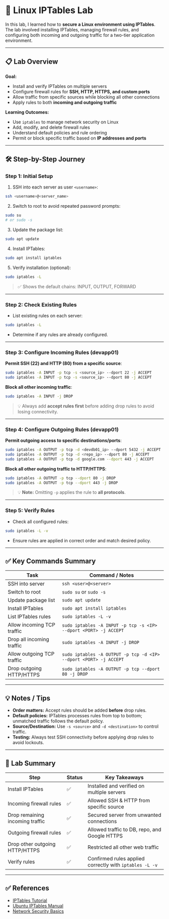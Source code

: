 # 🐧 Linux IPTables Lab

In this lab, I learned how to **secure a Linux environment using IPTables**. The lab involved installing IPTables, managing firewall rules, and configuring both incoming and outgoing traffic for a two-tier application environment.

---

## 📋 Lab Overview

**Goal:**

* Install and verify IPTables on multiple servers
* Configure firewall rules for **SSH, HTTP, HTTPS, and custom ports**
* Allow traffic from specific sources while blocking all other connections
* Apply rules to both **incoming and outgoing traffic**

**Learning Outcomes:**

* Use `iptables` to manage network security on Linux
* Add, modify, and delete firewall rules
* Understand default policies and rule ordering
* Permit or block specific traffic based on **IP addresses and ports**

---

## 🛠 Step-by-Step Journey

### Step 1: Initial Setup

1. SSH into each server as user `<username>`:

```bash
ssh <username>@<server_name>
```

2. Switch to root to avoid repeated password prompts:

```bash
sudo su
# or sudo -s
```

3. Update the package list:

```bash
sudo apt update
```

4. Install IPTables:

```bash
sudo apt install iptables
```

5. Verify installation (optional):

```bash
sudo iptables -L
```

> ✅ Shows the default chains: INPUT, OUTPUT, FORWARD

---

### Step 2: Check Existing Rules

* List existing rules on each server:

```bash
sudo iptables -L
```

* Determine if any rules are already configured.

---

### Step 3: Configure Incoming Rules (devapp01)

**Permit SSH (22) and HTTP (80) from a specific source**:

```bash
sudo iptables -A INPUT -p tcp -s <source_ip> --dport 22 -j ACCEPT
sudo iptables -A INPUT -p tcp -s <source_ip> --dport 80 -j ACCEPT
```

**Block all other incoming traffic**:

```bash
sudo iptables -A INPUT -j DROP
```

> 💡 Always add **accept rules first** before adding drop rules to avoid losing connectivity.

---

### Step 4: Configure Outgoing Rules (devapp01)

**Permit outgoing access to specific destinations/ports**:

```bash
sudo iptables -A OUTPUT -p tcp -d <devdb01_ip> --dport 5432 -j ACCEPT
sudo iptables -A OUTPUT -p tcp -d <repo_ip> --dport 80 -j ACCEPT
sudo iptables -A OUTPUT -p tcp -d google.com --dport 443 -j ACCEPT
```

**Block all other outgoing traffic to HTTP/HTTPS**:

```bash
sudo iptables -A OUTPUT -p tcp --dport 80 -j DROP
sudo iptables -A OUTPUT -p tcp --dport 443 -j DROP
```

> 💡 **Note:** Omitting `-p` applies the rule to **all protocols**.

---

### Step 5: Verify Rules

* Check all configured rules:

```bash
sudo iptables -L -v
```

* Ensure rules are applied in correct order and match desired policy.

---

## ✅ Key Commands Summary

| Task                       | Command / Notes                                                   |
| -------------------------- | ----------------------------------------------------------------- |
| SSH into server            | `ssh <user>@<server>`                                             |
| Switch to root             | `sudo su` or `sudo -s`                                            |
| Update package list        | `sudo apt update`                                                 |
| Install IPTables           | `sudo apt install iptables`                                       |
| List IPTables rules        | `sudo iptables -L -v`                                             |
| Allow incoming TCP traffic | `sudo iptables -A INPUT -p tcp -s <IP> --dport <PORT> -j ACCEPT`  |
| Drop all incoming traffic  | `sudo iptables -A INPUT -j DROP`                                  |
| Allow outgoing TCP traffic | `sudo iptables -A OUTPUT -p tcp -d <IP> --dport <PORT> -j ACCEPT` |
| Drop outgoing HTTP/HTTPS   | `sudo iptables -A OUTPUT -p tcp --dport 80 -j DROP`               |

---

## 💡 Notes / Tips

* **Order matters:** Accept rules should be added **before** drop rules.
* **Default policies:** IPTables processes rules from top to bottom; unmatched traffic follows the default policy.
* **Source/Destination:** Use `-s <source>` and `-d <destination>` to control traffic.
* **Testing:** Always test SSH connectivity before applying drop rules to avoid lockouts.

---

## 📌 Lab Summary

| Step                            | Status | Key Takeaways                                           |
| ------------------------------- | ------ | ------------------------------------------------------- |
| Install IPTables                | ✅      | Installed and verified on multiple servers              |
| Incoming firewall rules         | ✅      | Allowed SSH & HTTP from specific source                 |
| Drop remaining incoming traffic | ✅      | Secured server from unwanted connections                |
| Outgoing firewall rules         | ✅      | Allowed traffic to DB, repo, and Google HTTPS           |
| Drop other outgoing HTTP/HTTPS  | ✅      | Restricted all other web traffic                        |
| Verify rules                    | ✅      | Confirmed rules applied correctly with `iptables -L -v` |

---

## ✅ References

* [IPTables Tutorial](https://linuxconfig.org/iptables-tutorial)
* [Ubuntu IPTables Manual](https://help.ubuntu.com/community/IptablesHowTo)
* [Network Security Basics](https://linuxize.com/post/how-to-use-iptables-to-set-up-firewall-rules-on-ubuntu/)
